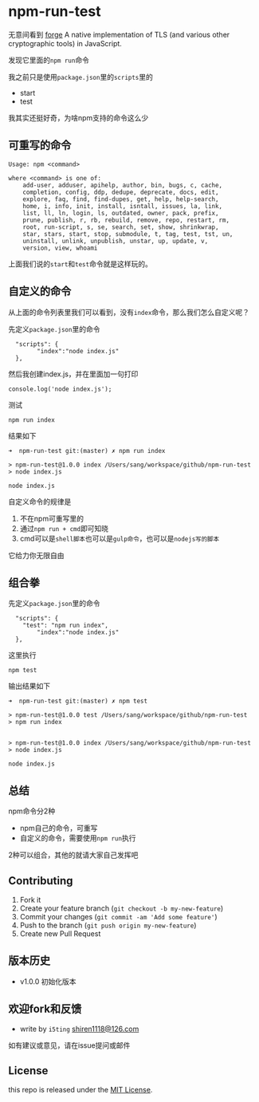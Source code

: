 npm-run-test
============


无意间看到
[forge](https://github.com/digitalbazaar/forge) A native implementation of TLS (and various other cryptographic tools) in JavaScript.

发现它里面的`npm run`命令

我之前只是使用`package.json`里的`scripts`里的

- start
- test

我其实还挺好奇，为啥npm支持的命令这么少

## 可重写的命令

```
Usage: npm <command>

where <command> is one of:
    add-user, adduser, apihelp, author, bin, bugs, c, cache,
    completion, config, ddp, dedupe, deprecate, docs, edit,
    explore, faq, find, find-dupes, get, help, help-search,
    home, i, info, init, install, isntall, issues, la, link,
    list, ll, ln, login, ls, outdated, owner, pack, prefix,
    prune, publish, r, rb, rebuild, remove, repo, restart, rm,
    root, run-script, s, se, search, set, show, shrinkwrap,
    star, stars, start, stop, submodule, t, tag, test, tst, un,
    uninstall, unlink, unpublish, unstar, up, update, v,
    version, view, whoami
```

上面我们说的`start`和`test`命令就是这样玩的。

## 自定义的命令

从上面的命令列表里我们可以看到，没有`index`命令，那么我们怎么自定义呢？

先定义`package.json`里的命令

```
  "scripts": {
		"index":"node index.js"
  },
```

然后我创建index.js，并在里面加一句打印

	console.log('node index.js');
	
测试

	npm run index
	
结果如下

```
➜  npm-run-test git:(master) ✗ npm run index

> npm-run-test@1.0.0 index /Users/sang/workspace/github/npm-run-test
> node index.js

node index.js
```

自定义命令的规律是

1. 不在npm可重写里的
1. 通过`npm run + cmd`即可知晓 
1. cmd可以是`shell脚本`也可以是`gulp命令`，也可以是`nodejs写的脚本`

它给力你无限自由

## 组合拳	

先定义`package.json`里的命令

```
  "scripts": {
    "test": "npm run index",
		"index":"node index.js"
  },
```

这里执行

	npm test
	
输出结果如下

```
➜  npm-run-test git:(master) ✗ npm test

> npm-run-test@1.0.0 test /Users/sang/workspace/github/npm-run-test
> npm run index


> npm-run-test@1.0.0 index /Users/sang/workspace/github/npm-run-test
> node index.js

node index.js
```

## 总结

npm命令分2种

- npm自己的命令，可重写
- 自定义的命令，需要使用`npm run`执行


2种可以组合，其他的就请大家自己发挥吧

## Contributing

1. Fork it
2. Create your feature branch (`git checkout -b my-new-feature`)
3. Commit your changes (`git commit -am 'Add some feature'`)
4. Push to the branch (`git push origin my-new-feature`)
5. Create new Pull Request


## 版本历史

- v1.0.0 初始化版本

## 欢迎fork和反馈

- write by `i5ting` shiren1118@126.com

如有建议或意见，请在issue提问或邮件

## License

this repo is released under the [MIT
License](http://www.opensource.org/licenses/MIT).
